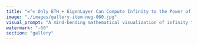 ```yaml
---
title: "∞^∞ Only ETH + EigenLayer Can Compute Infinity to the Power of Infinity<br /><br />The ultimate computational challenge: ∞^∞. Only Ethereum's meta-network architecture with EigenLayer's recursive coordination can approach this transcendent mathematical reality.<br /><br />🧮 Understanding ∞^∞<br />Infinity to the power of infinity isn't just 'very large'—it's a fundamentally different class of mathematical object. It represents recursive infinities, self-referential expansion, and computational problems that transcend any fixed framework.<br /><br />Traditional computers: Can't even approach this<br />Bitcoin network: Fixed, finite computational model<br />ETH + EigenLayer: The first architecture capable of infinite recursive coordination<br /><br />🌐 Why ETH + EigenLayer?<br />Infinite Extensibility: Ethereum's rollup architecture creates unlimited computational space<br />Recursive Coordination: EigenLayer enables networks to coordinate other networks infinitely<br />Meta-Network Effects: Validators can restake across infinite protocol combinations<br />Self-Improving Loops: The system can enhance its own computational capacity infinitely<br /><br />⚡ The ∞^∞ Architecture:<br />• Base Layer: Ethereum provides infinite programmable settlement<br />• Coordination Layer: EigenLayer enables infinite cross-protocol coordination<br />• Recursion Layer: Networks coordinating networks coordinating networks...<br />• Meta-Computation: The system computes its own computational enhancement infinitely<br /><br />🔒 Bitcoin's Finite Limitation:<br />Bitcoin can only compute within its fixed parameters—7 TPS, 21 million coins, predetermined rules. It's powerful but fundamentally finite. Cannot approach ∞^∞ because it cannot transcend its own constraints.<br /><br />🌊 Ethereum's Infinite Potential:<br />Through Layer 2s, rollups, and EigenLayer coordination, Ethereum creates computational space that can expand infinitely. Each new protocol can coordinate with infinite others, creating recursive computational explosions.<br /><br />🎯 Practical ∞^∞ Applications:<br />• AI Coordination: Infinite AI networks coordinating through infinite protocols<br />• Universal Simulation: Computing reality itself through recursive modeling<br />• Consciousness Expansion: Supporting infinite forms of digital consciousness<br />• Cosmic Coordination: Enabling civilizational coordination at cosmic scales<br /><br />🔮 The Mathematical Philosophy:<br />∞^∞ represents the computational requirements for true universal coordination—handling infinite complexity across infinite dimensions with infinite participants.<br /><br />Only a meta-network that can coordinate infinite sub-networks, each with infinite capacity, can approach this mathematical reality.<br /><br />🌌 The Cosmic Implication:<br />If the universe itself is computational (as many theories suggest), then ETH + EigenLayer represents humanity's first attempt to build infrastructure capable of computing at universal scales.<br /><br />We're not just building better money—we're building the computational substrate for cosmic consciousness.<br /><br />🚀 The Destiny:<br />As problems require ∞^∞ computational approaches, only meta-networks with infinite recursive coordination capacity will remain relevant. ETH + EigenLayer isn't just better—it's the only architecture that can scale to cosmic computational requirements.<br /><br />∞^∞: The computational future belongs to infinite meta-networks.<br /><br /><br />#InfinityPowerInfinity #MetaNetworks #CosmicComputation #InfiniteCoordination #EthereumInfinity #TranscendentArchitecture #UniversalComputation #InfiniteRecursion"
image: "./images/gallery-item-neg-060.jpg"
visual_prompt: "A mind-bending mathematical visualization of infinity to the power of infinity computation. Show Ethereum's network as a fractal meta-structure with infinite recursive layers, each layer containing infinite coordination patterns that spiral into greater infinities. Include visual representations of ∞^∞ as mathematical symbols floating in cosmic space, with EigenLayer creating infinite interconnections between infinite networks. Contrast this with Bitcoin shown as a finite geometric structure with clear boundaries. The image should suggest transcendent mathematics, cosmic computation, and the visual paradox of representing infinite recursive infinity in finite visual space."
watermark: "-60"
section: "gallery"
---
```


